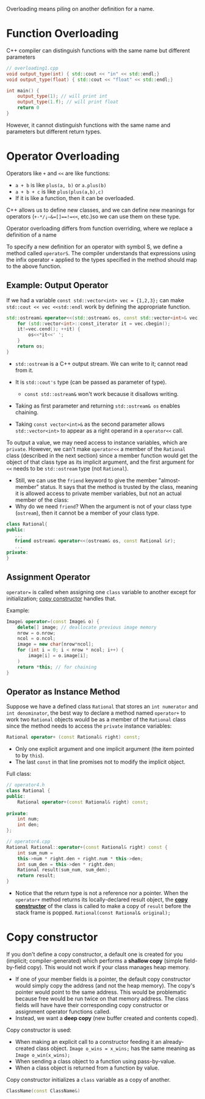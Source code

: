 Overloading means piling on another definition for a name. 

# Function Overloading
C++ compiler can distinguish functions with the same name but different parameters
```c++
// overloading1.cpp
void output_type(int) { std::cout << "in" << std::endl;}
void output_type(float) { std::cout << "float" << std::endl;}

int main() {
	output_type(1); // will print int
	output_type(1.f); // will print float
	return 0
}
```

However, it cannot distinguish functions with the same name and parameters but different return types. 

# Operator Overloading
Operators like `+`  and `<<` are like functions:
- `a + b` is like `plus(a, b)` or `a.plus(b)`
- `a + b + c` is like `plus(plus(a,b),c) `
- If it is like a function, then it can be overloaded.

C++ allows us to define new classes, and we can define new meanings for operators (`+-*/¡—&=[]==!=<<`, etc.)so we can use them on these type. 

Operator overloading differs from function overriding, where we replace a definition of a name 

To specify a new definition for an operator with symbol S, we define a method called `operatorS`. 
The compiler understands that expressions using the infix operator `+` applied to the types specified in the method should map to the above function. 

## Example: Output Operator
If we had a variable `const std::vector<int> vec = {1,2,3};` can make `std::cout << vec <<std::endl` work by defining the appropriate function.
```c++
std::ostream& operator<<(std::ostream& os, const std::vector<int>& vec) {
	for (std::vector<int>::const_iterator it = vec.cbegin();
	it!=vec.cend(); ++it) {
		os<<*it<<' ';
	}
	return os;
}
```
- `std::ostream` is a C++ output stream. We can write to it; cannot read from it. 
- It is `std::cout's` type (can be passed as parameter of type).
	- `const std::ostream&` won't work because it disallows writing. 

- Taking as first parameter and returning `std::ostream& os` enables chaining. 
- Taking `const vector<int>&` as  the second parameter allows `std::vector<int>` to appear as a right operand in a `operator<<` call. 

To output a value, we may need access to instance variables, which are `private`. However, we can't make `operator<<` a member of the `Rational` class (described in the next section) since a member function would get the object of that class type as its implicit argument, and the first argument for `<<` needs to be `std::ostream` type (not `Rational`). 
- Still, we can use the `friend` keyword to give the member "almost-member" status. It says that the method is trusted by the class, meaning it is allowed access to private member variables, but not an actual member of the class:
- Why do we need `friend`? When the argument is not of your class type (`ostream`), then it cannot be a member of your class type. 
 ```c++
class Rational{
public:
	...
	friend ostream& operator<<(ostream& os, const Rational &r);
	...
private:
}
```

## Assignment Operator
`operator=` is called when assigning one `class` variable to another except for initialization; [copy constructor](Overloading.md#Copy%20constructor) handles that.

Example:
```c++
Image& operator=(const Image& o) {
	delete[] image; // deallocate previous image memory
	nrow = o.nrow;
	ncol = o.ncol;
	image = new char[nrow*ncol];
	for (int i = 0; i < nrow * ncol; i++) {
		image[i] = o.image[i];
	)
	return *this; // for chaining
}
```

## Operator as Instance Method
Suppose we have a defined class `Rational` that stores an `int numerator` and `int denominator`, the best way to declare a method named `operator+` to work two `Rational` objects would be as a member of the `Rational` class since the method needs to access the `private` instance variables:
```c++
Rational operator+ (const Rational& right) const;
```
- Only one explicit argument and one implicit argument (the item pointed to by `this`). 
- The last `const` in that line promises not to modify the implicit object. 

Full class:
```c++
// operator4.h
class Rational {
public: 
	Rational operator+(const Rational& right) const;
	
private:
	int num;
	int den;
};

// operator4.cpp
Rational Rational::operator+(const Rational& right) const {
	int sum_num =
	this->num * right.den + right.num * this->den;
	int sum_den = this->den * right.den;
	Rational result(sum_num, sum_den);
	return result;
}
```
- Notice that the return type is not a reference nor a pointer. When the `operator+` method returns its locally-declared result object, the [**copy constructor**](Overloading.md#Copy%20constructor) of the class is called to make a copy of `result` before the stack frame is popped.
	`Rational(const Rational& original);`
	
# Copy constructor
If you don't define a copy constructor, a default one is created for you (implicit; compiler-generated) which performs a **shallow copy** (simple field-by-field copy). This would not work if your class manages heap memory. 
- If one of your member fields is a pointer, the default copy constructor would simply copy the address (and not the heap memory). The copy's pointer would point to the same address. This would be problematic because free would be run twice on that memory address. The class fields will have have their corresponding copy constructor or assignment operator functions called. 
- Instead, we want a **deep copy** (new buffer created and contents coped).

Copy constructor is used:
- When making an explicit call to a constructor feeding it an already-created class object.
	`Image o_wins = x_wins;` has the same meaning as `Image o_win(x_wins);`
- When sending a class object to a function using pass-by-value.
- When a class object is returned from a function by value.

Copy constructor initializes a `class` variable as a copy of another. 
```c++
ClassName(const ClassName&)
```